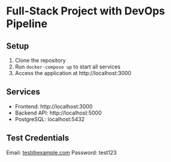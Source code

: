 # Full-Stack Project with DevOps Pipeline

## Setup

1. Clone the repository
2. Run `docker-compose up` to start all services
3. Access the application at http://localhost:3000

## Services
- Frontend: http://localhost:3000
- Backend API: http://localhost:5000
- PostgreSQL: localhost:5432

## Test Credentials
Email: test@example.com
Password: test123